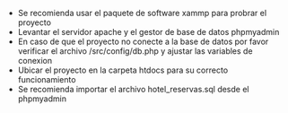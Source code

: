 - Se recomienda usar el paquete de software xammp para probrar el proyecto
- Levantar el servidor apache y el gestor de base de datos phpmyadmin
- En caso de que el proyecto no conecte a la base de datos por favor verificar el archivo /src/config/db.php y ajustar las variables de conexion
- Ubicar el proyecto en la carpeta htdocs para su correcto funcionamiento
- Se recomienda importar el archivo hotel_reservas.sql desde el phpmyadmin
